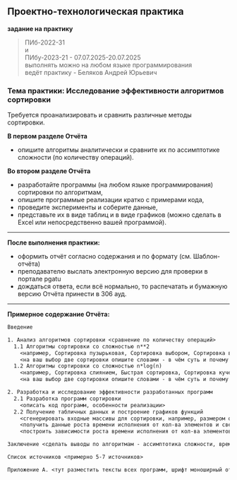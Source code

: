 ## Проектно-технологическая практика 

**задание на практику**  

> ПИб-2022-31  
> и  
> ПИбу-2023-21 - 07.07.2025-20.07.2025  
> выполнять можно на любом языке программирования  
> ведёт практику - Беляков Андрей Юрьевич  

### Тема практики: Исследование эффективности алгоритмов сортировки

Требуется проанализировать и сравнить различные методы сортировки.  

**В первом разделе Отчёта**  
- опишите алгоритмы аналитически и сравните их по ассимптотике сложности (по количеству операций).  

**Во втором разделе Отчёта**  
- разработайте программы (на любом языке программирования) сортировки по алгоритмам,  
- опишите программые реализации кратко с примерами кода,  
- проведите эксперименты и соберите данные,  
- представьте их в виде таблиц и в виде графиков (можно сделать в Excel или непосредственно вашей программой).  

---  

**После выполнения практики:**  
- оформить отчёт согласно содержания и по формату (см. Шаблон-отчёта)  
- преподавателю выслать электронную версию для проверки в портале pgatu  
- дождаться ответа, если всё нормально, то распечатать и бумажную версию Отчёта принести в 306 ауд.  

---  

**Примерное содержание Отчёта:**  

```txt
Введение

1. Анализ алгоритмов сортировки <сравнение по количеству операций> 
  1.1 Алгоритмы сортировки со сложностью n**2
    <например, Сортировка пузырьковая, Сортировка выбором, Сортировка вставкой>
	<на ваш выбор две сортировки опишите словами - в чём суть и почему такая ассимптотика сложности>
  1.2 Алгоритмы сортировки со сложностью n*log(n)
    <например, Сортировка слиянием, Быстрая сортировка, Сортировка кучей>
    <на ваш выбор две сортировки опишите словами - в чём суть и почему такая ассимптотика сложности>

2. Разработка и исследование эффективности разработанных программ
  2.1 Разработка программ сортировки
    <описать код программ, особенности реализации>
  2.2 Получение табличных данных и построение графиков функций 
	<сгенерировать входные массивы для сортировки, например, размером от 2_000 до 20_000 с шагом в 2_000>
	<получить данные роста времени исполнения от кол-ва элементов и свести в одну таблицу для наглядности>
	<построить зависимости роста времени исполнения от кол-ва элементов - линии всех сортировок на одном графике>

Заключение <сделать выводы по алгоритмам - ассимптотика сложности, время исполнения, расходуемая память>

Список источников <примерно 5-7 источников>

Приложение А. <тут разместить тексты всех программ, шрифт моноширный от 10 до 12 пт>
```

